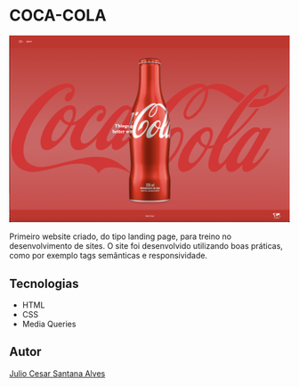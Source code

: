 # COCA-COLA 
![](./img/coca-cola-preview.png)

Primeiro website criado, do tipo landing page, para treino no desenvolvimento de sites.
O site foi desenvolvido utilizando boas práticas, como por exemplo tags semânticas e responsividade.

## Tecnologias 
* HTML
* CSS
* Media Queries

## Autor 
[Julio Cesar Santana Alves](https://www.linkedin.com/in/julio-cesar-santana-alves-090723349/)
